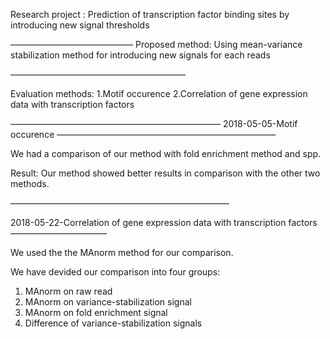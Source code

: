 Research project : Prediction of transcription factor binding sites by introducing new signal thresholds

——————————————
Proposed method:
Using mean-variance stabilization method for introducing new signals for each reads


————————————————————

Evaluation methods:
1.Motif occurence 
2.Correlation of gene expression data with transcription factors

————————————————————————
2018-05-05-Motif occurence
—————————————————————————


We had a comparison of our method with fold enrichment method and spp.

Result:
Our method showed better results in comparison with the other two methods.

—————————————————————————


2018-05-22-Correlation of gene expression data with transcription factors
———————————

We used the the MAnorm method for our comparison.

We have devided our comparison into four groups:

1. MAnorm on raw read
2. MAnorm on variance-stabilization signal
3. MAnorm on fold enrichment signal
4. Difference of variance-stabilization signals
